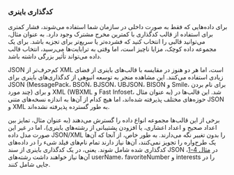 ### کدگذاری باینری 

برای داده‌هایی که فقط به صورت داخلی در سازمان شما استفاده می‌شوند، فشار کمتری برای استفاده از
قالب کدگذاری با کمترین مخرج مشترک وجود دارد. به عنوان مثال، می‌توانید قالبی را انتخاب کنید که
فشرده‌تر یا سریع‌تر برای تجزیه باشد. برای یک مجموعه داده کوچک، مزایا ناچیز است، اما وقتی به
ترابایت‌ها می‌رسید، انتخاب قالب داده می‌تواند تأثیر بزرگی داشته باشد.

JSON کم‌حرف‌تر از XML است، اما هر دو هنوز در مقایسه با قالب‌های باینری از فضای زیادی استفاده می‌کنند. این
مشاهده منجر به توسعه انبوهی از کدگذاری‌های باینری برای JSON (MessagePack، BSON،
BJSON، UBJSON، BISON و Smile، برای نام بردن چند مورد) و برای XML (WBXML و Fast Infoset، به عنوان مثال) شد.
این قالب‌ها در حوزه‌های مختلف پذیرفته شده‌اند، اما هیچ کدام از آن‌ها به اندازه
نسخه‌های متنی JSON و XML به طور گسترده پذیرفته نشده‌اند.

برخی از این قالب‌ها مجموعه انواع داده را گسترش می‌دهند (به عنوان مثال، تمایز بین اعداد صحیح و اعداد اعشاری،
یا افزودن پشتیبانی از رشته‌های باینری)، اما در غیر این صورت مدل داده JSON/XML را بدون تغییر نگه می‌دارند. به
طور خاص، از آنجا که آن‌ها یک طرح‌واره را تجویز نمی‌کنند، آن‌ها نیاز دارند تمام نام‌های فیلد شیء را در
داده‌های کدگذاری شده شامل شوند. یعنی، در یک کدگذاری باینری از سند JSON در [مثال 4-1](#fig_encoding_json)، آن‌ها
نیاز خواهند داشت رشته‌های userName، favoriteNumber و interests را در جایی شامل کنند.